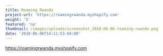 ```yaml
---
title: Roaming Rwanda
project-url: 'https://roamingrwanda.myshopify.com'
weight: '5'
featured: 'no'
thumbnail: /images/uploads/screenshot_2018-06-06-roaming-rwanda.png
date: '2018-06-06T14:11:53-04:00'
---
```

https://roamingrwanda.myshopify.com
